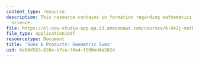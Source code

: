 ```yaml
---
content_type: resource
description: This resource contains in formation regarding mathematics for computer
  science.
file: https://ol-ocw-studio-app-qa.s3.amazonaws.com/courses/6-042j-mathematics-for-computer-science-spring-2015/6e08d583830eb7ca30e4f500ed4a502d_MIT6_042JS16_GeometricSum.pdf
file_type: application/pdf
resourcetype: Document
title: 'Sums & Products: Geometric Sums'
uid: 6e08d583-830e-b7ca-30e4-f500ed4a502d
---
```

